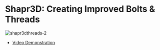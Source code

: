 <h1>Shapr3D: Creating Improved Bolts & Threads</h1>

![shapr3dthreads-2](https://github.com/sirmichaelyoung/cad-improved-threads/assets/163785883/ae6794cc-f272-48fd-9426-f630444ca248)


- [Video Demonstration](https://youtu.be/q_evn2CI8WI)
